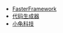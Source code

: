* [FasterFramework](https://faster-framework-guide.github.io/framework)
* [代码生成器](https://faster-framework-guide.github.io/faster-builder)
* [小龟科技](https://www.xiaoguikeji.cn)